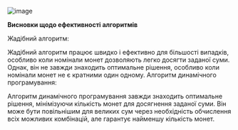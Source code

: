 ![image](https://github.com/user-attachments/assets/b7fd1ae8-6e0c-4796-b5f2-13b54c33d55a)

**Висновки щодо ефективності алгоритмів**

Жадібний алгоритм:

Жадібний алгоритм працює швидко і ефективно для більшості випадків, особливо коли номінали монет дозволяють легко досягти заданої суми.
Однак, він не завжди знаходить оптимальне рішення, особливо коли номінали монет не є кратними один одному.
Алгоритм динамічного програмування:

Алгоритм динамічного програмування завжди знаходить оптимальне рішення, мінімізуючи кількість монет для досягнення заданої суми.
Він може бути повільнішим для великих сум через необхідність обчислення всіх можливих комбінацій, але гарантує найменшу кількість монет.
